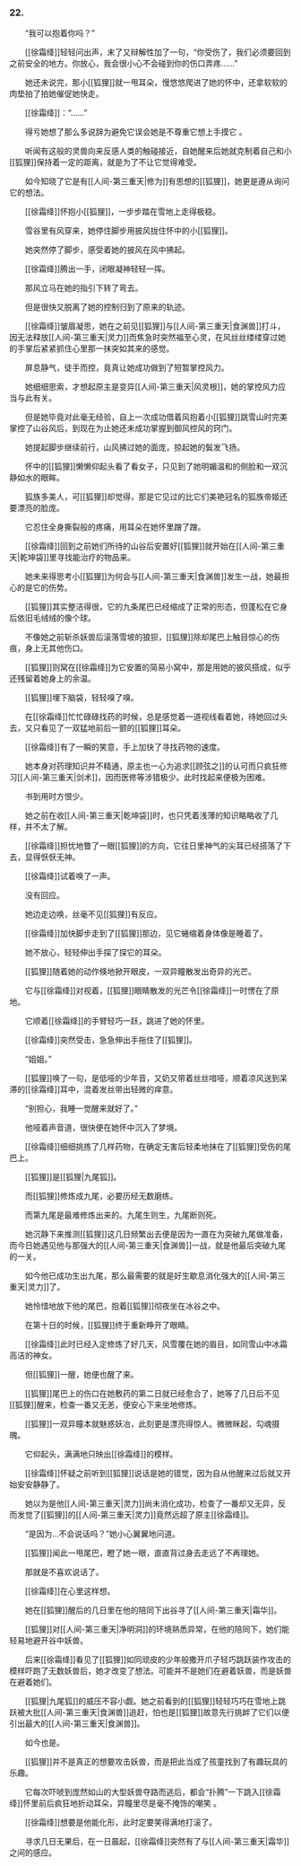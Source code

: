 ### 22.

　　“我可以抱着你吗？”

　　[[徐霜绛]]轻轻问出声，末了又辩解性加了一句，“你受伤了，我们必须要回到之前安全的地方。你放心，我会很小心不会碰到你的伤口弄疼……”

　　她还未说完，那小[[狐狸]]就一甩耳朵，慢悠悠爬进了她的怀中，还拿软软的肉垫拍了拍她催促她快走。

　　[[徐霜绛]]：“……”

　　得亏她想了那么多说辞为避免它误会她是不尊重它想上手摸它 。

　　听闻有这般的灵兽向来反感人类的触碰接近，自她醒来后她就克制着自己和小[[狐狸]]保持着一定的距离，就是为了不让它觉得难受。

　　如今知晓了它是有[[人间-第三重天|修为]]有思想的[[狐狸]]，她更是遵从询问它的想法。

　　[[徐霜绛]]怀抱小[[狐狸]]，一步步踏在雪地上走得极稳。

　　雪谷里有风穿来，她停住脚步用披风拢住怀中的小[[狐狸]]。

　　她突然停了脚步，感受着她的披风在风中拂起。

　　[[徐霜绛]]腾出一手，闭眼凝神轻轻一挥。

　　那风立马在她的指引下转了弯去。

　　但是很快又脱离了她的控制归到了原来的轨迹。

　　[[徐霜绛]]皱眉凝思，她在之前见[[狐狸]]与[[人间-第三重天|食渊兽]]打斗，因无法释放[[人间-第三重天|灵力]]而焦急时突然福至心灵，在风丝丝缕缕穿过她的手掌后紧紧抓住心里那一抹突如其来的感觉。

　　屏息静气，徒手而控，竟真让她成功做到了短暂掌控风力。

　　她细细思索，才想起原主是变异[[人间-第三重天|风灵根]]，她的掌控风力应当与此有关。

　　但是她毕竟对此毫无经验，自上一次成功借着风抱着小[[狐狸]]跳雪山时完美掌控了山谷风后，到现在为止她还未成功掌握到御风控风的窍门。

　　她提起脚步继续前行，山风拂过她的面庞，掠起她的鬓发飞扬。

　　怀中的[[狐狸]]懒懒仰起头看了看女子，只见到了她明媚温和的侧脸和一双沉静如水的眼眸。

　　狐族多美人，可[[狐狸]]却觉得，那是它见过的比它们美艳冠名的狐族帝姬还要漂亮的脸庞。

　　它忍住全身撕裂般的疼痛，用耳朵在她怀里蹭了蹭。

　　[[徐霜绛]]回到之前她们所待的山谷后安置好[[狐狸]]就开始在[[人间-第三重天|乾坤袋]]里寻找能治疗的物品来。

　　她未来得思考小[[狐狸]]为何会与[[人间-第三重天|食渊兽]]发生一战，她最担心的是它的伤势。

　　[[狐狸]]其实整洁得很，它的九条尾巴已经缩成了正常的形态，但蓬松在它身后依旧毛绒绒的像个球。

　　不像她之前斩杀妖兽后滚落雪坡的狼狈，[[狐狸]]除却尾巴上触目惊心的伤痕，身上无其他伤口。

　　[[狐狸]]则窝在[[徐霜绛]]为它安置的简易小窝中，那是用她的披风搭成，似乎还残留着她身上的余温。

　　[[狐狸]]埋下脑袋，轻轻嗅了嗅。

　　在[[徐霜绛]]忙忙碌碌找药的时候，总是感觉着一道视线看着她，待她回过头去，又只看见了一双猛地前后一颤的[[狐狸]]耳朵。

　　[[徐霜绛]]有了一瞬的笑意，手上加快了寻找药物的速度。

　　她本身对药理知识并不精通，原主也一心为追求[[顾弦之]]的认可而只疯狂修习[[人间-第三重天|剑术]]，因而医修等涉猎极少。此时找起来便极为困难。

　　书到用时方恨少。

　　她之前在收[[人间-第三重天|乾坤袋]]时，也只凭着浅薄的知识略略收了几样，并不太了解。

　　[[徐霜绛]]担忧地瞥了一眼[[狐狸]]的方向，它往日里神气的尖耳已经搭落了下去，显得恹恹无神。

　　[[徐霜绛]]试着唤了一声。

　　没有回应。

　　她边走边唤，丝毫不见[[狐狸]]有反应。

　　[[徐霜绛]]加快脚步走到了[[狐狸]]那边，见它蜷缩着身体像是睡着了。

　　她不放心，轻轻伸出手探了探它的耳朵。

　　[[狐狸]]随着她的动作倏地掀开眼皮，一双异瞳散发出奇异的光芒。

　　它与[[徐霜绛]]对视着，[[狐狸]]眼睛散发的光芒令[[徐霜绛]]一时愣在了原地。

　　它顺着[[徐霜绛]]的手臂轻巧一跃，跳进了她的怀里。

　　[[徐霜绛]]突然受击，急急伸出手拖住了[[狐狸]]。

　　“姐姐。”

　　[[狐狸]]唤了一句，是低哑的少年音，又奶又带着丝丝喑哑，顺着凉风送到呆滞的[[徐霜绛]]耳中，混着发丝带出轻微的痒意。

　　“别担心，我睡一觉醒来就好了。”

　　他哑着声音道，很快便在她怀中沉入了梦境。

　　[[徐霜绛]]细细挑拣了几样药物，在确定无害后轻柔地抹在了[[狐狸]]受伤的尾巴上。

　　[[狐狸]]是[[狐狸|九尾狐]]。

　　而[[狐狸]]修炼成九尾，必要历经无数磨练。

　　而第九尾是最难修炼出来的。九尾生则生，九尾断则死。

　　她沉静下来推测[[狐狸]]这几日频繁出去便是因为一直在为突破九尾做准备，而今日她遇见他与那强大的[[人间-第三重天|食渊兽]]一战，就是他最后突破九尾的一关。

　　如今他已成功生出九尾，那么最需要的就是好生歇息消化强大的[[人间-第三重天|灵力]]了。

　　她怜惜地放下他的尾巴，抱着[[狐狸]]彻夜坐在冰谷之中。

　　在第十日的时候，[[狐狸]]终于重新睁开了眼睛。

　　[[徐霜绛]]此时已经入定修炼了好几天，风雪覆在她的眉目，如同雪山中冰霜高洁的神女。

　　但[[狐狸]]一醒，她便也醒了来。

　　[[狐狸]]尾巴上的伤口在她敷药的第二日就已经愈合了，她等了几日后不见[[狐狸]]醒来，检查一番又无恙，便安心下来坐地修炼。

　　[[狐狸]]一双异瞳本就魅惑妖冶，此刻更是漂亮得惊人。微微眯起，勾魂摄魄。

　　它仰起头，满满地只映出[[徐霜绛]]的模样。

　　[[徐霜绛]]怀疑之前听到[[狐狸]]说话是她的错觉，因为自从他醒来过后就又开始安安静静了。

　　她以为是他[[人间-第三重天|灵力]]尚未消化成功，检查了一番却又无异，反而发觉了[[狐狸]]的[[人间-第三重天|灵力]]竟然远超了原主[[徐霜绛]]。

　　“是因为…不会说话吗？”她小心翼翼地问道。

　　[[狐狸]]闻此一甩尾巴，瞪了她一眼，直直背过身去走远了不再理她。

　　那就是不喜欢说话了。

　　[[徐霜绛]]在心里这样想。

　　她在[[狐狸]]醒后的几日里在他的陪同下出谷寻了[[人间-第三重天|霜华]]。

　　[[狐狸]]对[[人间-第三重天|净明洞]]的环境熟悉异常，在他的陪同下，她们能轻易地避开谷中妖兽。

　　后来[[徐霜绛]]看见了[[狐狸]]如同顽皮的少年般撒开爪子轻巧跳跃装作攻击的模样吓跑了无数妖兽后，她才改变了想法。可能并不是她们在避着妖兽，而是妖兽在避着她们。

　　[[狐狸|九尾狐]]的威压不容小觑。她之前看到的[[狐狸]]轻轻巧巧在雪地上跳跃被大批[[人间-第三重天|食渊兽]]追赶，怕也是[[狐狸]]故意先行挑衅了它们以便引出最大的[[人间-第三重天|食渊兽]]。

　　如今也是。

　　[[狐狸]]并不是真正的想要攻击妖兽，而是把此当成了孩童找到了有趣玩具的乐趣。

　　它每次吓唬到庞然如山的大型妖兽夺路而逃后，都会“扑腾”一下跳入[[徐霜绛]]怀里前后疯狂地折动耳朵，异瞳里尽是毫不掩饰的嘲笑 。

　　[[徐霜绛]]想要是他能化形，此时定要笑得满地打滚了。

　　寻求几日无果后，在一日晨起，[[徐霜绛]]突然有了与[[人间-第三重天|霜华]]之间的感应。